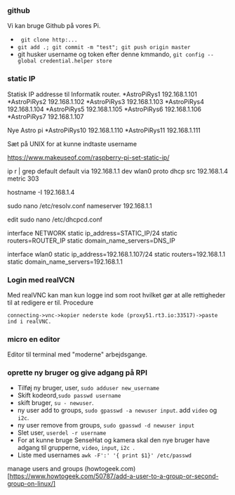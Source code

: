 ### github 
Vi kan bruge Github på vores Pi.

* ``` git clone http:...```
* ``` git add .; git commit -m "test"; git push origin master ```
* git husker username og token efter denne kmmando, ``` git config --global credential.helper store ```

### static IP
Statisk IP addresse til Informatik router.
*AstroPiRys1 192.168.1.101
*AstroPiRys2 192.168.1.102
*AstroPiRys3 192.168.1.103
*AstroPiRys4 192.168.1.104
*AstroPiRys5 192.168.1.105
*AstroPiRys6 192.168.1.106
*AstroPiRys7 192.168.1.107

Nye Astro pi
*AstroPiRys10 192.168.1.110
*AstroPiRys11 192.168.1.111


Sæt på UNIX for at kunne indtaste username



https://www.makeuseof.com/raspberry-pi-set-static-ip/

ip r | grep default
default via 192.168.1.1 dev wlan0 proto dhcp src 192.168.1.4 metric 303

hostname -I
192.168.1.4

sudo nano /etc/resolv.conf
nameserver 192.168.1.1

edit
sudo nano /etc/dhcpcd.conf

interface NETWORK
static ip_address=STATIC_IP/24
static routers=ROUTER_IP
static domain_name_servers=DNS_IP

interface wlan0
static ip_address=192.168.1.107/24
static routers=192.168.1.1
static domain_name_servers=192.168.1.1

### Login med realVCN
Med realVNC kan man kun logge ind som root hvilket gør at alle rettigheder til at redigere er til.
Procedure
```
connecting->vnc->kopier nederste kode (proxy51.rt3.io:33517)->paste ind i realVNC.
```

### micro en editor
Editor til terminal med "moderne" arbejdsgange.

### oprette ny bruger og give adgang på RPI
* Tilføj ny bruger, user, ```sudo adduser new_username```
* Skift kodeord,```sudo passwd username```
* skift bruger, ```su - newuser```.
* ny user add to groups, ```sudo gpasswd -a newuser input```. add ```video``` og ```i2c```.
* ny user remove from groups, ```sudo gpasswd -d newuser input```
* Slet user, ```userdel -r username```
* For at kunne bruge SenseHat og kamera skal den nye bruger have adgang til grupperne, ```video```, ```input```, ```i2c ```.
* Liste med usernames ```awk -F':' '{ print $1}' /etc/passwd```


manage users and groups
(howtogeek.com)[https://www.howtogeek.com/50787/add-a-user-to-a-group-or-second-group-on-linux/]

